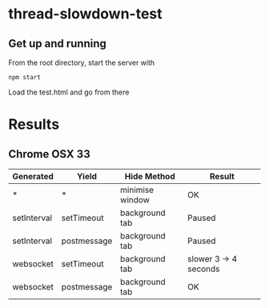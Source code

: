 thread-slowdown-test
====================

Get up and running
------------------

From the root directory, start the server with

    npm start

Load the test.html and go from there

Results
=======

Chrome OSX 33
--------------

| Generated     | Yield       | Hide Method     | Result |
| ------------- |-------------| ----------------|--------|
| *             | *           | minimise window |OK      |
| setInterval   | setTimeout  | background tab  |Paused  |
| setInterval   | postmessage | background tab  |Paused  |
| websocket     | setTimeout  | background tab  | slower 3 -> 4 seconds |
| websocket     | postmessage | background tab  | OK |